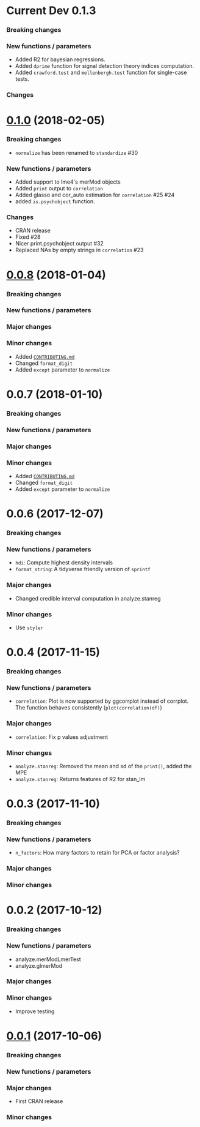 # Current Dev 0.1.3

### Breaking changes
### New functions / parameters
- Added R2 for bayesian regressions.
- Added `dprime` function for signal detection theory indices computation.
- Added `crawford.test` and `mellenbergh.test` function for single-case tests.
### Changes


# [0.1.0](https://github.com/neuropsychology/psycho.R/releases/tag/0.1.0) (2018-02-05)

### Breaking changes
- `normalize` has been renamed to `standardize` #30
### New functions / parameters
- Added support to lme4's merMod objects
- Added `print` output to `correlation`
- Added glasso and cor_auto estimation for `correlation` #25 #24
- added `is.psychobject` function.
### Changes
- CRAN release
- Fixed #28
- Nicer print.psychobject output #32
- Replaced NAs by empty strings in `correlation` #23


# [0.0.8](https://github.com/neuropsychology/psycho.R/releases/tag/0.0.8) (2018-01-04)

### Breaking changes
### New functions / parameters
### Major changes
### Minor changes
- Added [`CONTRIBUTING.md`](https://github.com/neuropsychology/psycho.R/blob/master/CONTRIBUTING.md)
- Changed `format_digit`
- Added `except` parameter to `normalize`

# 0.0.7 (2018-01-10)

### Breaking changes
### New functions / parameters
### Major changes
### Minor changes
- Added [`CONTRIBUTING.md`](https://github.com/neuropsychology/psycho.R/blob/master/CONTRIBUTING.md)
- Changed `format_digit`
- Added `except` parameter to `normalize`


# 0.0.6 (2017-12-07)

### Breaking changes
### New functions / parameters
- `hdi`: Compute highest density intervals
- `format_string`: A tidyverse friendly version of `sprintf`
### Major changes
- Changed credible interval computation in analyze.stanreg
### Minor changes
- Use `styler`

# 0.0.4 (2017-11-15)

### Breaking changes
### New functions / parameters
- `correlation`: Plot is now supported by ggcorrplot instead of corrplot. The function behaves consistently (`plot(correlation(df)`)
### Major changes
- `correlation`: Fix p values adjustment
### Minor changes
- `analyze.stanreg`: Removed the mean and sd of the `print()`, added the MPE
- `analyze.stanreg`: Returns features of R2 for stan_lm

# 0.0.3 (2017-11-10)

### Breaking changes
### New functions / parameters
- `n_factors`: How many factors to retain for PCA or factor analysis?
### Major changes
### Minor changes


# 0.0.2 (2017-10-12)

### Breaking changes
### New functions / parameters
- analyze.merModLmerTest
- analyze.glmerMod
### Major changes
### Minor changes
- Improve testing


# [0.0.1](https://github.com/neuropsychology/psycho.R/releases/tag/0.0.1) (2017-10-06)

### Breaking changes
### New functions / parameters
### Major changes
- First CRAN release
### Minor changes

